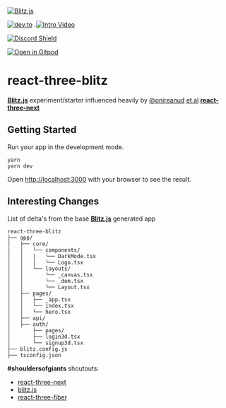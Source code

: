 [![Blitz.js](https://i.ibb.co/kJ6c3Dw/R3Blitz.gif)](https://blitzjs.com)

[![dev.to](https://img.shields.io/badge/dev.to-article-lightgrey)](https://dev.to/c0d3t3k/blitz-js-react-three-fiber-react-three-blitz-ii3) .[![Intro Video](https://img.shields.io/badge/intro-blitz-blueviolet)](https://www.youtube.com/watch?v=UHyx8MtCVVk)

[![Discord Shield](https://img.shields.io/discord/740090768164651008?style=flat&colorA=000000&colorB=000000&label=discord&logo=discord&logoColor=ffffff)](https://discord.blitzjs.com)

[![Open in Gitpod](https://gitpod.io/button/open-in-gitpod.svg)](https://gitpod.io/#https://github.com/c0d3t3k/react-three-blitz)

# **react-three-blitz**

**[Blitz.js](https://blitzjs.com/docs/get-started)** experiment/starter influenced heavily by [@onireanud](https://twitter.com/onirenaud) [et al](https://github.com/pmndrs/react-three-next/graphs/contributors) **[react-three-next](https://github.com/pmndrs/react-three-next#mount_fuji-features)**

## Getting Started

Run your app in the development mode.

```
yarn
yarn dev
```

Open [http://localhost:3000](http://localhost:3000) with your browser to see the result.

## Interesting Changes

List of delta's from the base **[Blitz.js](https://blitzjs.com/docs/get-started)** generated app

```
react-three-blitz
├── app/
│   ├── core/
|   │   └── components/
│   │   |   └── DarkMode.tsx
│   │   |   └── Logo.tsx
│   │   └── layouts/
│   │       └── _canvas.tsx
│   │       └── _dom.tsx
│   │       └── Layout.tsx
│   ├── pages/
│   │   ├── _app.tsx
│   │   └── index.tsx
│   │   └── hero.tsx
│   ├── api/
│   ├── auth/
│       ├── pages/
│       ├── login3d.tsx
│       └── signup3d.tsx
├── blitz.config.js
├── tsconfig.json
```

**#shouldersofgiants** shoutouts:

- [react-three-next](https://github.com/pmndrs/react-three-next)
- [blitz.js](https://github.com/pmndrs/react-three-fiber/graphs/contributors)
- [react-three-fiber](https://github.com/pmndrs/react-three-fiber/graphs/contributors)
